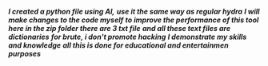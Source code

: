 ***I created a python file using AI,***
***use it the same way as regular hydra***
***I will make changes to the code myself***
***to improve the performance of this tool***
***here in the zip folder there are 3 txt file***
***and all these text files are dictionaries***
***for brute, i don't promote hacking***
***I demonstrate my skills and knowledge***
***all this is done for educational and entertainmen purposes***

